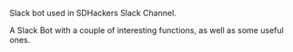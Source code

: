 Slack bot used in SDHackers Slack Channel.

A Slack Bot with a couple of interesting functions,
as well as some useful ones.